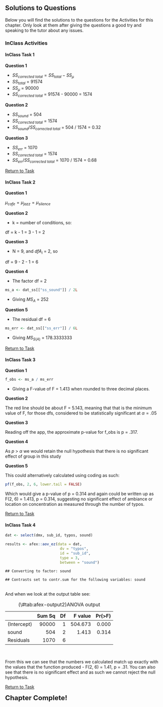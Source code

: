 ## Solutions to Questions



Below you will find the solutions to the questions for the Activities for this chapter. Only look at them after giving the questions a good try and speaking to the tutor about any issues.

### InClass Activities

#### InClass Task 1 

**Question 1**

* $SS_{corrected\ total} = SS_{total} - SS_{\mu}$
* $SS_{total}$ = 91574
* $SS_{\mu}$ = 90000
* $SS_{corrected\ total}$ = 91574 - 90000 = 1574

**Question 2**

* $SS_{sound}$ = 504
* $SS_{corrected\ total}$ = 1574
* $SS_{sound} / SS_{corrected\ total}$ = 504 / 1574 = 0.32
    
**Question 3**

* $SS_{err}$ = 1070
* $SS_{corrected\ total}$ = 1574
* $SS_{err} / SS_{corrected\ total}$ = 1070 / 1574 = 0.68

[Return to Task](#Ch12InClassQueT1)

#### InClass Task 2

**Question 1**

$\mu_{cafe} = \mu_{jazz} = \mu_{silence}$

**Question 2**

* k = number of conditions, so: 

df = k - 1 = 3 - 1 = 2

**Question 3**

* N = 9, and $dfA_{i}$ = 2, so

df = 9 - 2 - 1 = 6
    
**Question 4**

* The factor df = 2


```r
ms_a <- dat_ss[["ss_sound"]] / 2L
```

* Giving $MS_{A}$ = 252

**Question 5**

* The residual df = 6


```r
ms_err <- dat_ss[["ss_err"]] / 6L
```

* Giving $MS_{S(A)}$ = 178.3333333

[Return to Task](#Ch12InClassQueT2)

#### InClass Task 3

**Question 1**


```r
f_obs <- ms_a / ms_err
```

* Giving a F-value of F = 1.413 when rounded to three decimal places.

**Question 2**

The red line should be about F = 5.143, meaning that that is the minimum value of F, for those dfs, considered to be statistically significant at $\alpha = .05$

**Question 3**

Reading off the app, the approximate p-value for f_obs is p = .317.  

**Question 4**

As $p$ > $\alpha$ we would retain the null hypothesis that there is no significant effect of group in this study

**Question 5**

This could alternatively calculated using coding as such:


```r
pf(f_obs, 2, 6, lower.tail = FALSE)
```

Which would give a p-value of p = 0.314 and again could be written up as F(2, 6) = 1.413, p = 0.314, suggesting no significant effect of ambiance or location on concentration as measured through the number of typos.

[Return to Task](#Ch12InClassQueT3)

#### InClass Task 4


```r
dat <- select(dmx, sub_id, typos, sound)

results <- afex::aov_ez(data = dat,
                         dv = "typos",
                         id = "sub_id",
                         type = 3,
                         between = "sound")
```

```
## Converting to factor: sound
```

```
## Contrasts set to contr.sum for the following variables: sound
```
<br>
And when we look at the output table see:

<table>
<caption>(\#tab:afex-output2)ANOVA output</caption>
 <thead>
  <tr>
   <th style="text-align:left;">   </th>
   <th style="text-align:right;"> Sum Sq </th>
   <th style="text-align:right;"> Df </th>
   <th style="text-align:right;"> F value </th>
   <th style="text-align:right;"> Pr(&gt;F) </th>
  </tr>
 </thead>
<tbody>
  <tr>
   <td style="text-align:left;"> (Intercept) </td>
   <td style="text-align:right;"> 90000 </td>
   <td style="text-align:right;"> 1 </td>
   <td style="text-align:right;"> 504.673 </td>
   <td style="text-align:right;"> 0.000 </td>
  </tr>
  <tr>
   <td style="text-align:left;"> sound </td>
   <td style="text-align:right;"> 504 </td>
   <td style="text-align:right;"> 2 </td>
   <td style="text-align:right;"> 1.413 </td>
   <td style="text-align:right;"> 0.314 </td>
  </tr>
  <tr>
   <td style="text-align:left;"> Residuals </td>
   <td style="text-align:right;"> 1070 </td>
   <td style="text-align:right;"> 6 </td>
   <td style="text-align:right;">  </td>
   <td style="text-align:right;">  </td>
  </tr>
</tbody>
</table>
<br>

From this we can see that the numbers we calculated match up exactly with the values that the function produced - F(2, 6) = 1.41, p = .31. You can also see that there is no significant effect and as such we cannot reject the null hypothesis. 

[Return to Task](#Ch12InClassQueT4)

<span style="font-size: 22px; font-weight: bold; color: var(--purple);">Chapter Complete!</span>
